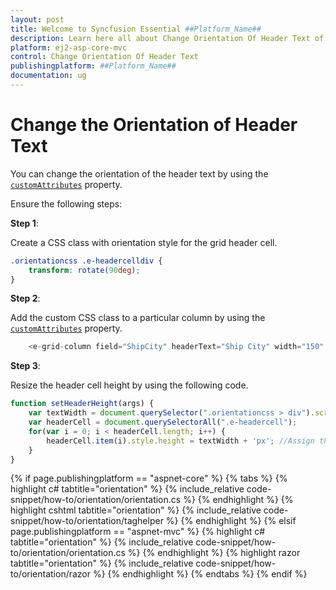 ```yaml
---
layout: post
title: Welcome to Syncfusion Essential ##Platform_Name##
description: Learn here all about Change Orientation Of Header Text of Syncfusion Essential ##Platform_Name## widgets based on HTML5 and jQuery.
platform: ej2-asp-core-mvc
control: Change Orientation Of Header Text
publishingplatform: ##Platform_Name##
documentation: ug
---
```



# Change the Orientation of Header Text

You can change the orientation of the header text by using the [`customAttributes`](https://help.syncfusion.com/cr/aspnetcore-js2/Syncfusion.EJ2.Grids.GridColumn.html#Syncfusion_EJ2_Grids_GridColumn_CustomAttributes) property.

Ensure the following steps:

**Step 1**:

Create a CSS class with orientation style for the grid header cell.

```css
.orientationcss .e-headercelldiv {
    transform: rotate(90deg);
}

```

**Step 2**:

Add the custom CSS class to a particular column by using the [`customAttributes`](https://help.syncfusion.com/cr/aspnetcore-js2/Syncfusion.EJ2.Grids.GridColumn.html#Syncfusion_EJ2_Grids_GridColumn_CustomAttributes) property.

```typescript
    <e-grid-column field="ShipCity" headerText="Ship City" width="150" customAttributes="@(new { @class="orientationcss" })"></e-grid-column>

```

**Step 3**:

Resize the header cell height by using the following code.

```typescript
function setHeaderHeight(args) {
    var textWidth = document.querySelector(".orientationcss > div").scrollWidth;//Obtain the width of the headerText content.
    var headerCell = document.querySelectorAll(".e-headercell");
    for(var i = 0; i < headerCell.length; i++) {
        headerCell.item(i).style.height = textWidth + 'px'; //Assign the obtained textWidth as the height of the headerCell.
    }
}

```

{% if page.publishingplatform == "aspnet-core" %}
{% tabs %}
{% highlight c# tabtitle="orientation" %}
{% include_relative code-snippet/how-to/orientation/orientation.cs %}
{% endhighlight %}
{% highlight cshtml tabtitle="orientation" %}
{% include_relative code-snippet/how-to/orientation/taghelper %}
{% endhighlight %}
{% elsif page.publishingplatform == "aspnet-mvc" %}
{% highlight c# tabtitle="orientation" %}
{% include_relative code-snippet/how-to/orientation/orientation.cs %}
{% endhighlight %}
{% highlight razor tabtitle="orientation" %}
{% include_relative code-snippet/how-to/orientation/razor %}
{% endhighlight %}
{% endtabs %}
{% endif %}


